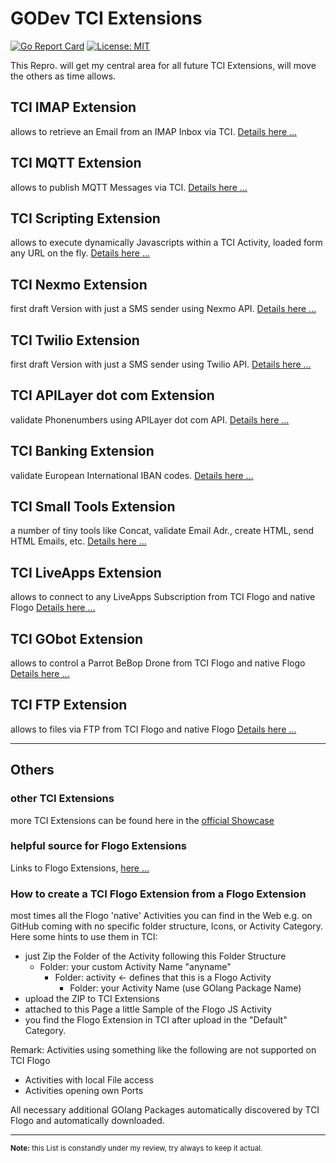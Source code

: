 # GODev TCI Extensions
[![Go Report Card](https://goreportcard.com/badge/github.com/JGrotex/tci-extensions)](https://goreportcard.com/report/github.com/JGrotex/tci-extensions) [![License: MIT](https://img.shields.io/badge/License-MIT-yellow.svg)](https://opensource.org/licenses/MIT)

This Repro. will get my central area for all future TCI Extensions, will move the others as time allows.

## TCI IMAP Extension
allows to retrieve an Email from an IMAP Inbox via TCI.
[Details here ...](extensions/IMAP/readme.md)

## TCI MQTT Extension
allows to publish MQTT Messages via TCI.
[Details here ...](extensions/MQTT/readme.md)

## TCI Scripting Extension
allows to execute dynamically Javascripts within a TCI Activity, loaded form any URL on the fly.
[Details here ...](extensions/Scripting/readme.md)

## TCI Nexmo Extension
first draft Version with just a SMS sender using Nexmo API.
[Details here ...](extensions/Nexmo/readme.md)

## TCI Twilio Extension
first draft Version with just a SMS sender using Twilio API.
[Details here ...](https://github.com/JGrotex/tci-wi-twilio-extension)

## TCI APILayer dot com Extension
validate Phonenumbers using APILayer dot com API.
[Details here ...](https://github.com/JGrotex/tci-wi-apilayer-extension)

## TCI Banking Extension
validate European International IBAN codes.
[Details here ...](https://github.com/JGrotex/tci-wi-banking-extension)

## TCI Small Tools Extension
a number of tiny tools like Concat, validate Email Adr., create HTML, send HTML Emails, etc.
[Details here ...](https://github.com/JGrotex/tci-wi-smalltools-extension)

## TCI LiveApps Extension
allows to connect to any LiveApps Subscription from TCI Flogo and native Flogo
[Details here ...](extensions/custLiveApps/readme.md)

## TCI GObot Extension
allows to control a Parrot BeBop Drone from TCI Flogo and native Flogo
[Details here ...](extensions/GObot/README.md)

## TCI FTP Extension
allows to files via FTP from TCI Flogo and native Flogo
[Details here ...](extensions/FTP/README.md)

<hr>

## Others

### other TCI Extensions
more TCI Extensions can be found here in the [official Showcase](https://tibcosoftware.github.io/tci-awesome/)

### helpful source for Flogo Extensions
Links to Flogo Extensions, [here ...](flogokowhow.md)

### How to create a TCI Flogo Extension from a Flogo Extension
most times all the Flogo 'native' Activities you can find in the Web e.g. on GitHub coming with no specific folder structure, Icons, or Activity Category. Here some hints to use them in TCI:
- just Zip the Folder of the Activity following this Folder Structure
  - Folder: your custom Activity Name "anyname"
    - Folder: activity <- defines that this is a Flogo Activity
      - Folder: your Activity Name (use GOlang Package Name)
- upload the ZIP to TCI Extensions
- attached to this Page a little Sample of the Flogo JS Activity
- you find the Flogo Extension in TCI after upload in the "Default" Category.

Remark: Activities using something like the following are not supported on TCI Flogo
- Activities with local File access
- Activities opening own Ports

All necessary additional GOlang Packages automatically discovered by TCI Flogo and automatically downloaded.

<hr>
<sub><b>Note:</b> this List is constandly under my review, try always to keep it actual.</sub>
